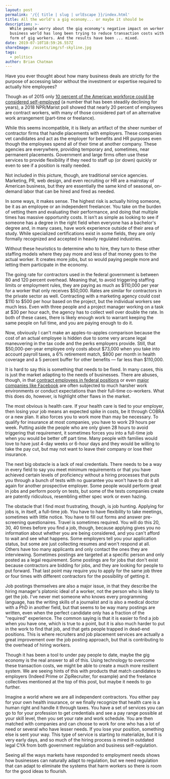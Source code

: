 ```yaml
---
layout: post
permalink: '/{{ title | slug | urlEscape }}/index.html'
title: All the world's a gig economy... or maybe it should be
description: >-
  While people worry about the gig economy's negative impact on worker pay, the
  business world has long been trying to reduce transaction costs with their own
  form of gig workers. And the results have been ... mixed.
date: 2019-07-10T18:59:26.557Z
shareImage: /assets/img/sf-skyline.jpg
tags:
  - politics
author: Brian Chatman
---
```

Have you ever thought about how many business deals are strictly for the purpose of accessing labor without the investment or expertise required to actually hire employees?

Though as of 2015 only [10 percent of the American workforce could be considered self-employed](https://www.pewsocialtrends.org/2015/10/22/three-in-ten-u-s-jobs-are-held-by-the-self-employed-and-the-workers-they-hire/ "Pew Research, 2015") (a number that has been steadily declining for years), a 2018 NPR/Marist poll showed that nearly 20 percent of employees are contract workers, with many of those considered part of an alternative work arrangement (part-time or freelance).

While this seems incompatible, it is likely an artifact of the sheer number of contractor firms that handle placements with employers. These companies vet candidates and act as the employer for benefits and HR purposes even though the employees spend all of their time at another company. These agencies are everywhere, providing temporary and, sometimes, near permanent placements. Government and large firms often use these services to provide flexibility if they need to staff up (or down) quickly or even to see if a position is really needed. 

Not included in this picture, though, are traditional service agencies. Marketing, PR, web design, and even recruiting or HR are a mainstay of American business, but they are essentially the same kind of seasonal, on-demand labor that can be hired and fired as needed. 

In some ways, it makes sense. The highest risk is actually hiring someone, be it as an employee or an independent freelancer. You take on the burden of vetting them and evaluating their performance, and doing that multiple times has massive opportunity costs. It isn't as simple as looking to see if someone has a degree in the right field when everyone has a bachelor's degree and, in many cases, have work experience outside of their area of study. While specialized certifications exist in some fields, they are only formally recognized and accepted in heavily regulated industries.

Without these heuristics to determine who to hire, they turn to these other staffing models where they pay more and less of that money goes to the actual worker. It creates more jobs, but so would paying people more and letting them participate in the economy. 

The going rate for contractors used in the federal government is between 80 and 120 percent overhead. Meaning that, to avoid triggering staffing limits or employment rules, they are paying as much as $110,000 per year for a worker that only receives $50,000. Rates are similar for contractors in the private sector as well. Contracting with a marketing agency could cost $110 to $500 per hour based on the project, but the individual workers see much less. Even with three people and a project manager working on a task at $30 per hour each, the agency has to collect well over double the rate. In both of these cases, there is likely enough work to warrant keeping the same people on full time, and you are paying enough to do it. 

Now, obviously I can't make an apples-to-apples comparison because the cost of an actual employee is hidden due to some very arcane legal maneuvering in the tax code and the perks employers provide. Still, that $50,000-per-year employee only costs about $73,000 when you take into account payroll taxes, a 6% retirement match, $800 per month in health coverage and a 5 percent buffer for other benefits — far less than $110,000.

It is hard to say this is something that needs to be fixed. In many cases, this is just the market adapting to the needs of businesses. There are abuses, though, in that [contract employees in federal positions](https://www.contractormisconduct.org/about-fcmd) or even [major companies like Facebook](https://www.theverge.com/2019/6/19/18681845/facebook-moderator-interviews-video-trauma-ptsd-cognizant-tampa) are often subjected to much harsher work environments or conduct expectations than their full-time co-workers. What this does do, however, is highlight other flaws in the market. 

The most obvious is health care. If your health care is tied to your employer, then losing your job means an expected spike in costs, be it through COBRA or a new plan. It also forces you to work more than may be necessary. To qualify for insurance at most companies, you have to work 29 hours per week. Putting aside the people who are only given 28 hours to avoid triggering that requirement, it sometimes forces you into a full-time job when you would be better off part time. Many people with families would love to have just 4-day weeks or 6-hour days and they would be willing to take the pay cut, but may not want to leave their company or lose their insurance.

The next big obstacle is a lack of real credentials. There needs to be a way in every field to say you meet minimum requirements or that you have achieved certain levels of proficiency without a hiring processes that puts you through a bunch of tests with no guarantee you won't have to do it all again for another prospective employer. Some people would perform great in jobs and perform poorly on tests, but some of the tests companies create are patently ridiculous, resembling either spec work or even hazing.

The obstacle that I find most frustrating, though, is job hunting. Applying for jobs is, in itself, a full-time job. You have to have flexibility to take meetings, sometimes with little notice. You have to fill out forms and answer pre-screening questionaires. Travel is sometimes required. You will do this 20, 30, 40 times before you find a job, though, because applying gives you no information about whether you are being considered, and you can't afford to wait and see what happens. Some employers tell you your application status, but some are just collecting resumes and won't respond at all. Others have too many applicants and only contact the ones they are interviewing. Sometimes postings are targeted at a specific person and only posted as a legal requirement. Some postings are for jobs that don't exist because contractors are bidding for jobs, and they are looking for people to put forward. That last point may require you to apply for the same job three or four times with different contractors for the possibility of getting it. 

Job postings themselves are also a major issue, in that they describe the hiring manager's platonic ideal of a worker, not the person who is likely to get the job. I've never met someone who knows every programming language, has the writing skills of a journalist and is also a medical doctor with a PhD in another field, but that seems to be way many postings are written, even when the perfect candidate only has a fraction of the "required" experience. The common saying is that it is easier to find a job when you have one, which is true to a point, but it is also much harder to put in the work to find that job, and that gets people trapped in dead-end positions. This is where recruiters and job placement services are actually a great improvement over the job posting approach, but that is contributing to the overhead of hiring workers. 

Though it has been a tool to under pay people to date, maybe the gig economy is the real answer to all of this. Using technology to overcome these transaction costs, we might be able to create a much more resilient system. We are seeing hints of this with products that match candidates to employers (Indeed Prime or ZipRecruiter, for example) and the freelance collectives mentioned at the top of this post, but maybe it needs to go further.

Imagine a world where we are all independent contractors. You either pay for your own health insurance, or we finally recognize that health care is a human right and handle it through taxes. You have a set of services you can go to for your profession to get credentials and see a pay range possible at your skill level, then you set your rate and work schedule. You are then matched with companies and can choose to work for one who has a lot of need or several who have lesser needs. If you lose your position, something else is sent your way. This type of service is starting to materialize, but it is very early days, and so much of the hiring process is mired in outdated legal CYA from both government regulation and business self-regulation.

Seeing all the ways markets have responded to employment needs shows how businesses can naturally adapt to regulation, but we need regulation that can adapt to eliminate the systems that harm workers so there is room for the good ideas to flourish.
